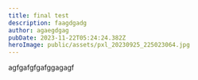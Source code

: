 ```yaml
---
title: final test
description: faagdgadg
author: agaegdgag
pubDate: 2023-11-22T05:24:24.382Z
heroImage: public/assets/pxl_20230925_225023064.jpg
---
```

agfgafgfgafggagagf